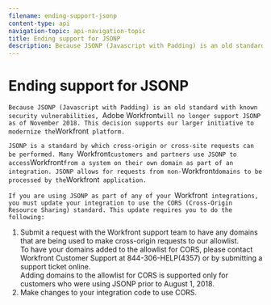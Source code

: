 ```yaml
---
filename: ending-support-jsonp
content-type: api
navigation-topic: api-navigation-topic
title: Ending support for JSONP
description: Because JSONP (Javascript with Padding) is an old standard with known security vulnerabilities, Adobe Workfront will no longer support JSONP as of November 2018. This decision supports our larger initiative to modernize the Workfront platform.
---
```


# Ending support for JSONP

`Because JSONP (Javascript with Padding) is an old standard with known security vulnerabilities, `Adobe Workfront` will no longer support JSONP as of November 2018. This decision supports our larger initiative to modernize the `Workfront` platform.`

`JSONP is a standard by which cross-origin or cross-site requests can be performed. Many `Workfront` customers and partners use JSONP to access `Workfront` from a system on their own domain as part of an integration. JSONP allows for requests from non- `Workfront` domains to be processed by the `Workfront` application.`

`If you are using JSONP as part of any of your `Workfront` integrations, you must update your integration to use the CORS (Cross-Origin Resource Sharing) standard. This update requires you to do the following:`

<ol> 
 <li value="1"><span style="font-weight: 400;">Submit a request with the <span>Workfront</span> support team to have any domains that are being used to make cross-origin requests to our allowlist.<br>To have your domains added to the allowlist for CORS, please contact <span>Workfront Customer Support</span> at 844-306-HELP(4357) or by submitting a support ticket online.<br>
   <note type="note">
     Adding domains to the allowlist for CORS is supported only for customers who were using JSONP prior to August 1, 2018.
   </note>&nbsp;</span> </li> 
 <li value="2"><span style="font-weight: 400;">Make changes to your integration code to use CORS. </span> </li> 
</ol>

